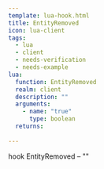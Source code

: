 ```yaml
---
template: lua-hook.html
title: EntityRemoved
icon: lua-client
tags:
  - lua
  - client
  - needs-verification
  - needs-example
lua:
  function: EntityRemoved
  realm: client
  description: ""
  arguments:
    - name: "true"
      type: boolean
  returns:
    
---
```


<div class="lua__search__keywords">
hook EntityRemoved &#x2013; ""
</div>
